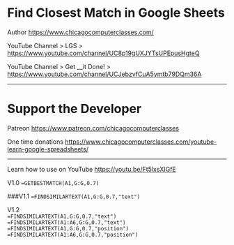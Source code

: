# Find Closest Match in Google Sheets

Author https://www.chicagocomputerclasses.com/

YouTube Channel > LGS > https://www.youtube.com/channel/UC8p19gUXJYTsUPEpusHgteQ

YouTube Channel > Get __it Done! > https://www.youtube.com/channel/UCJebzvfCuA5ymtb79DQm36A

-----------------------------------------------

# Support the Developer

Patreon https://www.patreon.com/chicagocomputerclasses

One time donations https://www.chicagocomputerclasses.com/youtube-learn-google-spreadsheets/

-----------------------------------------------

Learn how to use on YouTube https://youtu.be/Ft5lxsXIGfE

V1.0
<code>=GETBESTMATCH(A1,G:G,0.7)</code>

###V1.1
<code>=FINDSIMILARTEXT(A1,G:G,0.7,"text")</code>

V1.2</br>
<code>=FINDSIMILARTEXT(A1,G:G,0.7,"text")</code></br>
<code>=FINDSIMILARTEXT(A1:A6,G:G,0.7,"text")</code></br>
<code>=FINDSIMILARTEXT(A1,G:G,0.7,"position")</code></br>
<code>=FINDSIMILARTEXT(A1:A6,G:G,0.7,"position")</code>
